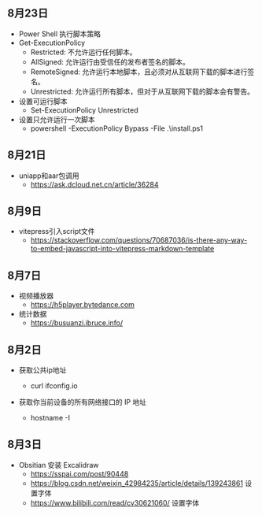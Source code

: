 ## 8月23日
- Power Shell 执行脚本策略
- Get-ExecutionPolicy
  - Restricted: 不允许运行任何脚本。
  - AllSigned: 允许运行由受信任的发布者签名的脚本。
  - RemoteSigned: 允许运行本地脚本，且必须对从互联网下载的脚本进行签名。
  - Unrestricted: 允许运行所有脚本，但对于从互联网下载的脚本会有警告。
- 设置可运行脚本
  - Set-ExecutionPolicy Unrestricted
- 设置只允许运行一次脚本
  - powershell -ExecutionPolicy Bypass -File .\install.ps1
## 8月21日
- uniapp和aar包调用
  - https://ask.dcloud.net.cn/article/36284
## 8月9日
- vitepress引入script文件
  - https://stackoverflow.com/questions/70687036/is-there-any-way-to-embed-javascript-into-vitepress-markdown-template
## 8月7日
- 视频播放器
  - https://h5player.bytedance.com
- 统计数据
  - https://busuanzi.ibruce.info/
## 8月2日
- 获取公共ip地址 
  - curl ifconfig.io

- 获取你当前设备的所有网络接口的 IP 地址
  - hostname -I

## 8月3日
- Obsitian 安装 Excalidraw
  - https://sspai.com/post/90448
  - https://blog.csdn.net/weixin_42984235/article/details/139243861 设置字体
  - https://www.bilibili.com/read/cv30621060/ 设置字体